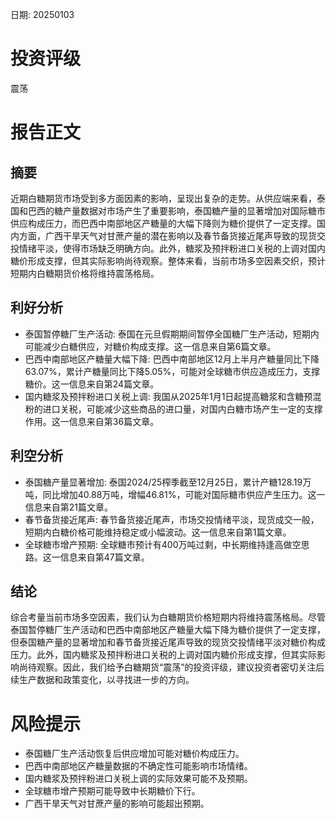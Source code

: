 
日期: 20250103

# 投资评级

震荡

# 报告正文

## 摘要

近期白糖期货市场受到多方面因素的影响，呈现出复杂的走势。从供应端来看，泰国和巴西的糖产量数据对市场产生了重要影响，泰国糖产量的显著增加对国际糖市供应构成压力，而巴西中南部地区产糖量的大幅下降则为糖价提供了一定支撑。国内方面，广西干旱天气对甘蔗产量的潜在影响以及春节备货接近尾声导致的现货交投情绪平淡，使得市场缺乏明确方向。此外，糖浆及预拌粉进口关税的上调对国内糖价形成支撑，但其实际影响尚待观察。整体来看，当前市场多空因素交织，预计短期内白糖期货价格将维持震荡格局。

## 利好分析

* 泰国暂停糖厂生产活动: 泰国在元旦假期期间暂停全国糖厂生产活动，短期内可能减少白糖供应，对糖价构成支撑。这一信息来自第6篇文章。
* 巴西中南部地区产糖量大幅下降: 巴西中南部地区12月上半月产糖量同比下降63.07%，累计产糖量同比下降5.05%，可能对全球糖市供应造成压力，支撑糖价。这一信息来自第24篇文章。
* 国内糖浆及预拌粉进口关税上调: 我国从2025年1月1日起提高糖浆和含糖预混粉的进口关税，可能减少这些商品的进口量，对国内白糖市场产生一定的支撑作用。这一信息来自第36篇文章。

## 利空分析

* 泰国糖产量显著增加: 泰国2024/25榨季截至12月25日，累计产糖128.19万吨，同比增加40.88万吨，增幅46.81%，可能对国际糖市供应产生压力。这一信息来自第21篇文章。
* 春节备货接近尾声: 春节备货接近尾声，市场交投情绪平淡，现货成交一般，短期内白糖价格可能维持稳定或小幅波动。这一信息来自第1篇文章。
* 全球糖市增产预期: 全球糖市预计有400万吨过剩，中长期维持逢高做空思路。这一信息来自第47篇文章。

## 结论

综合考量当前市场多空因素，我们认为白糖期货价格短期内将维持震荡格局。尽管泰国暂停糖厂生产活动和巴西中南部地区产糖量大幅下降为糖价提供了一定支撑，但泰国糖产量的显著增加和春节备货接近尾声导致的现货交投情绪平淡对糖价构成压力。此外，国内糖浆及预拌粉进口关税的上调对国内糖价形成支撑，但其实际影响尚待观察。因此，我们给予白糖期货“震荡”的投资评级，建议投资者密切关注后续生产数据和政策变化，以寻找进一步的方向。

# 风险提示

* 泰国糖厂生产活动恢复后供应增加可能对糖价构成压力。
* 巴西中南部地区产糖量数据的不确定性可能影响市场情绪。
* 国内糖浆及预拌粉进口关税上调的实际效果可能不及预期。
* 全球糖市增产预期可能导致中长期糖价下行。
* 广西干旱天气对甘蔗产量的影响可能超出预期。
